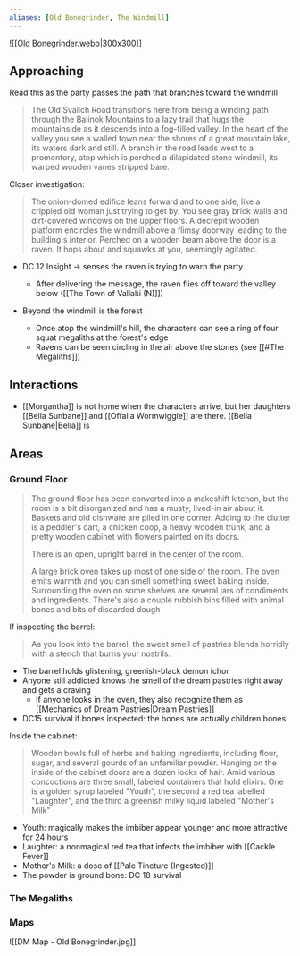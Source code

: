 ```yaml
---
aliases: [Old Bonegrinder, The Windmill]
---
```

![[Old Bonegrinder.webp|300x300]]

## Approaching
Read this as the party passes the path that branches toward the windmill

>The Old Svalich Road transitions here from being a winding path through the Balinok Mountains to a lazy trail that hugs the mountainside as it descends into a fog-filled valley. In the heart of the valley you see a walled town near the shores of a great mountain lake, its waters dark and still. A branch in the road leads west to a promontory, atop which is perched a dilapidated stone windmill, its warped wooden vanes stripped bare.

Closer investigation:
>The onion-domed edifice leans forward and to one side, like a crippled old woman just trying to get by. You see gray brick walls and dirt-covered windows on the upper floors. A decrepit wooden platform encircles the windmill above a flimsy doorway leading to the building's interior. Perched on a wooden beam above the door is a raven. It hops about and squawks at you, seemingly agitated.

- DC 12 Insight -> senses the raven is trying to warn the party
	- After delivering the message, the raven flies off toward the valley below ([[The Town of Vallaki (N)]])

- Beyond the windmill is the forest
	- Once atop the windmill's hill, the characters can see a ring of four squat megaliths at the forest's edge
	- Ravens can be seen circling in the air above the stones (see [[#The Megaliths]])

## Interactions
- [[Morgantha]] is not home when the characters arrive, but her daughters [[Bella Sunbane]] and [[Offalia Wormwiggle]] are there. [[Bella Sunbane|Bella]] is 

## Areas
### Ground Floor
>The ground floor has been converted into a makeshift kitchen, but the room is a bit disorganized and has a musty, lived-in air about it. Baskets and old dishware are piled in one corner. Adding to the clutter is a peddler's cart, a chicken coop, a heavy wooden trunk, and a pretty wooden cabinet with flowers painted on its doors.
>
>There is an open, upright barrel in the center of the room.
>
>A large brick oven takes up most of one side of the room. The oven emits warmth and you can smell something sweet baking inside. Surrounding the oven on some shelves are several jars of condiments and ingredients. There's also a couple rubbish bins filled with animal bones and bits of discarded dough

If inspecting the barrel:
>As you look into the barrel, the sweet smell of pastries blends horridly with a stench that burns your nostrils.

- The barrel holds glistening, greenish-black demon ichor
- Anyone still addicted knows the smell of the dream pastries right away and gets a craving
	- If anyone looks in the oven, they also recognize them as [[Mechanics of Dream Pastries|Dream Pastries]]
- DC15 survival if bones inspected: the bones are actually children bones

Inside the cabinet:
>Wooden bowls full of herbs and baking ingredients, including flour, sugar, and several gourds of an unfamiliar powder. Hanging on the inside of the cabinet doors are a dozen locks of hair. Amid various concoctions are three small, labeled containers that hold elixirs. One is a golden syrup labeled "Youth", the second a red tea labelled "Laughter", and the third a greenish milky liquid labeled "Mother's Milk"
>

- Youth: magically makes the imbiber appear younger and more attractive for 24 hours
- Laughter:  a nonmagical red tea that infects the imbiber with [[Cackle Fever]]
- Mother's Milk: a dose of [[Pale Tincture (Ingested)]]
- The powder is ground bone: DC 18 survival


### The Megaliths

### Maps
![[DM Map - Old Bonegrinder.jpg]]